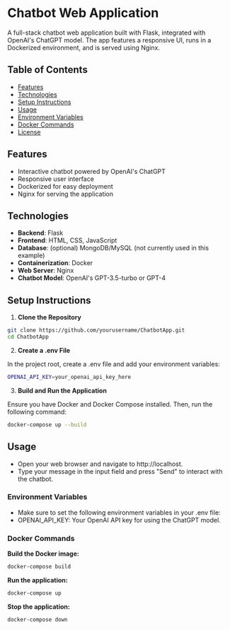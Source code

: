 # Chatbot Web Application

A full-stack chatbot web application built with Flask, integrated with OpenAI's ChatGPT model. The app features a responsive UI, runs in a Dockerized environment, and is served using Nginx.

## Table of Contents

- [Features](#features)
- [Technologies](#technologies)
- [Setup Instructions](#setup-instructions)
- [Usage](#usage)
- [Environment Variables](#environment-variables)
- [Docker Commands](#docker-commands)
- [License](#license)

## Features

- Interactive chatbot powered by OpenAI's ChatGPT
- Responsive user interface
- Dockerized for easy deployment
- Nginx for serving the application

## Technologies

- **Backend**: Flask
- **Frontend**: HTML, CSS, JavaScript
- **Database**: (optional) MongoDB/MySQL (not currently used in this example)
- **Containerization**: Docker
- **Web Server**: Nginx
- **Chatbot Model**: OpenAI's GPT-3.5-turbo or GPT-4

## Setup Instructions

1. **Clone the Repository**

```bash
git clone https://github.com/yourusername/ChatbotApp.git
cd ChatbotApp
```
2. **Create a .env File**
   
In the project root, create a .env file and add your environment variables:
```bash
OPENAI_API_KEY=your_openai_api_key_here
```

3. **Build and Run the Application**
   
Ensure you have Docker and Docker Compose installed. Then, run the following command:
```bash
docker-compose up --build
```

## Usage
   - Open your web browser and navigate to http://localhost.
   - Type your message in the input field and press "Send" to interact with the chatbot.
### Environment Variables
   - Make sure to set the following environment variables in your .env file:
   - OPENAI_API_KEY: Your OpenAI API key for using the ChatGPT model.
### Docker Commands
**Build the Docker image:**
```bash
docker-compose build
```
**Run the application:**
```bash
docker-compose up
```
**Stop the application:**
```bash
docker-compose down
```
